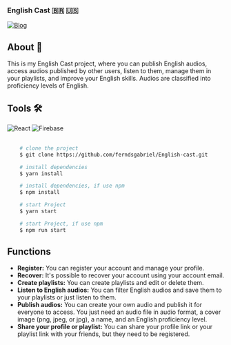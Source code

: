  ### English Cast 🇧🇷 🇺🇸


[![Blog](https://img.shields.io/website?label=Deploy&style=for-the-badge&url=https://englishcast.vercel.app)](https://englishcast.vercel.app)

<div>
    <h2>About 🚨</h2>
    <p>
        This is my English Cast project, where you can publish English audios, access audios published by other users, listen to them, manage them in your playlists, and improve your English skills. Audios are classified into proficiency levels of English.
    </p>
</div>
<div>
    <div>
        <h2>Tools 🛠</h2>       
        <img src='https://img.shields.io/badge/React-20232A?style=for-the-badge&logo=react&logoColor=61DAFB' alt='React'/>
        <img src='https://img.shields.io/badge/firebase-a08021?style=for-the-badge&logo=firebase&logoColor=ffcd34' alt='Firebase'/>
    </div>
    <br/>
</div>


```bash
    # clone the project
    $ git clone https://github.com/ferndsgabriel/English-cast.git
```   
```bash
    # install dependencies
    $ yarn install
```   
```bash
    # install dependencies, if use npm
    $ npm install
``` 
```bash
    # start Project
    $ yarn start
```   
```bash
    # start Project, if use npm
    $ npm run start
``` 
<div>
    <h2>Functions</h2>
    <ul>
        <li><b>Register:</b> You can register your account and manage your profile.</li>
        <li><b>Recover:</b> It's possible to recover your account using your account email.</li>
        <li><b>Create playlists:</b> You can create playlists and edit or delete them.</li>
        <li><b>Listen to English audios:</b> You can filter English audios and save them to your playlists or just listen to them.</li>
        <li><b>Publish audios:</b> You can create your own audio and publish it for everyone to access. You just need an audio file in audio format, a cover image (png, jpeg, or jpg), a name, and an English proficiency level.</li>
        <li><b>Share your profile or playlist:</b> You can share your profile link or your playlist link with your friends, but they need to be registered.</li>
    </ul>
</div>
